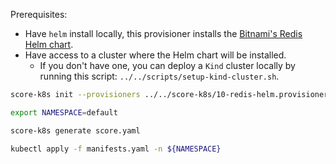 Prerequisites:
- Have `helm` install locally, this provisioner installs the [Bitnami's Redis Helm chart](https://bitnami.com/stack/redis/helm).
- Have access to a cluster where the Helm chart will be installed.
    - If you don't have one, you can deploy a `Kind` cluster locally by running this script: `../../scripts/setup-kind-cluster.sh`.

```bash
score-k8s init --provisioners ../../score-k8s/10-redis-helm.provisioners.yaml

export NAMESPACE=default

score-k8s generate score.yaml

kubectl apply -f manifests.yaml -n ${NAMESPACE}
```